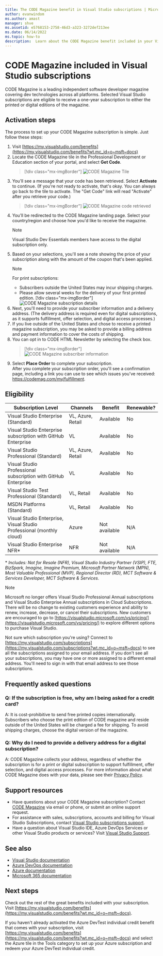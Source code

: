 ```yaml
---
title: The CODE Magazine benefit in Visual Studio subscriptions | Microsoft Docs
author: evanwindom
ms.author: amast
manager: shve
ms.assetid: e5768153-2758-46d3-a323-3272def213ee
ms.date: 06/14/2022
ms.topic: how-to
description:  Learn about the CODE Magazine benefit included in your Visual Studio subscription.
---
```


# CODE Magazine included in Visual Studio subscriptions

CODE Magazine is a leading independent software developer magazine covering dev technologies across all platforms.  Selected Visual Studio subscriptions are eligible to receive a one-year subscription to either the printed or digital editions of the magazine.

## Activation steps

The process to set up your CODE Magazine subscription is simple.  Just follow these steps:

1. Visit [https://my.visualstudio.com/benefits](https://my.visualstudio.com/benefits?wt.mc_id=o~msft~docs)
2. Locate the CODE Magazine tile in the Professional Development or Education section of your portal, and select **Get Code**.
   > [!div class="mx-imgBorder"]
   > ![CODE Magazine Tile](_img/vs-code-magazine/vs-code-magazine-tile.png "Screenshot of the CODE Magazine tile.  Get code button is highlighted.")
3. You'll see a message that your code has been retrieved.  Select **Activate** to continue.  (If you're not ready to activate, that's okay.  You can always go back to the tile to activate.  The "Get Code" link will read "Activate" after you retrieve your code.)
   > [!div class="mx-imgBorder"]
   > ![CODE Magazine code retrieved](_img/vs-code-magazine/vs-code-magazine-success.png "Screenshot of Code retrieval confirmation dialog.  Activate button is highlighted.")
4. You'll be redirected to the CODE Magazine landing page. Select your country/region and choose how you'd like to receive the magazine. 
   > [!NOTE]
   > Visual Studio Dev Essentials members have access to the digital subscription only. 
5. Based on your selections, you'll see a note showing the price of your subscription along with the amount of the coupon that's been applied.
   > [!NOTE]
   > For print subscriptions:
   > - Subscribers outside the United States may incur shipping charges. 
   > - Please allow several weeks for the delivery of your first printed edition.
      > [!div class="mx-imgBorder"]
      > ![CODE Magazine subscription details](_img/vs-code-magazine/vs-code-magazine-details.png "Screenshot of Choose Your Subscription Details dialog.  Available options for subscriptions are displayed, and include Print only, Print & digital, and Digital only. The price is listed as 'free'.")
6. Next, you'll need to provide your subscriber information and a delivery address.  (The delivery address is required even for digital subscriptions, as it supports fulfillment, offer selection, and digital access processes.)
7. If you live outside of the United States and chose to receive a printed magazine subscription, you may be asked to provide a billing address and payment information to cover the costs of shipping. 
8. You can opt in to CODE HTML Newsletter by selecting the check box.
   > [!div class="mx-imgBorder"]
   > ![CODE Magazine subscriber information](_img/vs-code-magazine/vs-code-magazine-subscriber-info.png "Screenshot of Subscriber information and delivery address dialog.")
9. Select **Place Order** to complete your subscription.  
After you complete your subscription order, you'll see a confirmation page, including a link you can use to see which issues you've received: https://codemag.com/my/fulfillment. 

## Eligibility

| Subscription Level  |  Channels  | Benefit  | Renewable?    |
|---------------------|------------|----------|---------------|
| Visual Studio Enterprise (Standard)   | VL, Azure, Retail| Available |  No  |
| Visual Studio Enterprise subscription with GitHub Enterprise   | VL | Available |  No |
| Visual Studio Professional (Standard) | VL, Azure, Retail      | Available |  No  |
| Visual Studio Professional subscription with GitHub Enterprise | VL | Available |  No |
| Visual Studio Test Professional (Standard) | VL, Retail | Available  |  No  |
| MSDN Platforms (Standard) | VL, Retail | Available  |  No  |
| Visual Studio Enterprise, Visual Studio Professional (monthly cloud) | Azure | Not available | N/A |
| Visual Studio Enterprise NFR\* | NFR | Not available | N/A |

\* *Includes:  Not for Resale (NFR), Visual Studio Industry Partner (VSIP), FTE, BizSpark, Imagine, Imagine Premium, Microsoft Partner Network (MPN), Most Valuable Professional (MVP), Regional Director (RD), MCT Software & Services Developer, MCT Software & Services.*

> [!NOTE]
> Microsoft no longer offers Visual Studio Professional Annual subscriptions and Visual Studio Enterprise Annual subscriptions in Cloud Subscriptions. There will be no change to existing customers experience and ability to renew, increase, decrease, or cancel their subscriptions. New customers are encouraged to go to [https://visualstudio.microsoft.com/vs/pricing/](https://visualstudio.microsoft.com/vs/pricing/) to explore different options to purchase Visual Studio.

Not sure which subscription you're using?  Connect to [https://my.visualstudio.com/subscriptions](https://my.visualstudio.com/subscriptions?wt.mc_id=o~msft~docs) to see all the subscriptions assigned to your email address. If you don't see all your subscriptions, you may have one or more assigned to a different email address.  You'll need to sign in with that email address to see those subscriptions.

## Frequently asked questions

### Q: If the subscription is free, why am I being asked for a credit card?  

A: It is cost-prohibitive to send free printed copies internationally.  Subscribers who choose the print edition of CODE magazine and reside outside of the United States will be charged a fee for shipping. To avoid shipping charges, choose the digital version of the magazine. 

### Q: Why do I need to provide a delivery address for a digital subscription?

A:  CODE Magazine collects your address, regardless of whether the subscription is for a print or digital subscription to support fulfillment, offer selection, and digital access processes.  For more information about what CODE Magazine does with your data, please see their [Privacy Policy](https://www.codemag.com/Home/Privacy).

## Support resources

+ Have questions about your CODE Magazine subscription?  Contact [CODE Magazine](https://www.codemag.com/contact) via email or phone, or submit an online support request.
+ For assistance with sales, subscriptions, accounts and billing for Visual Studio Subscriptions, contact [Visual Studio subscriptions support](https://my.visualstudio.com/gethelp).
+ Have a question about Visual Studio IDE, Azure DevOps Services or other Visual Studio products or services?  Visit [Visual Studio Support](https://visualstudio.microsoft.com/support/).

## See also

+ [Visual Studio documentation](/visualstudio/)
+ [Azure DevOps documentation](/azure/devops/)
+ [Azure documentation](/azure/)
+ [Microsoft 365 documentation](/microsoft-365/)

## Next steps

Check out the rest of the great benefits included with your subscription. Visit [https://my.visualstudio.com/benefits](https://my.visualstudio.com/benefits?wt.mc_id=o~msft~docs).

If you haven't already activated the Azure DevTest individual credit benefit that comes with your subscription, visit [https://my.visualstudio.com/benefits](https://my.visualstudio.com/benefits?wt.mc_id=o~msft~docs) and select the Azure tile in the Tools category to set up your Azure subscription and redeem your Azure DevTest individual credit.